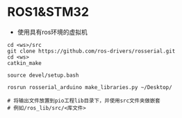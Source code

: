 # ROS1&STM32
* 使用具有ros环境的虚拟机
```shell script
cd <ws>/src
git clone https://github.com/ros-drivers/rosserial.git
cd <ws>
catkin_make

source devel/setup.bash

rosrun rosserial_arduino make_libraries.py ~/Desktop/

# 将输出文件放置到pio工程lib目录下，并使用src文件夹做嵌套
# 例如/ros_lib/src/<库文件>
```
